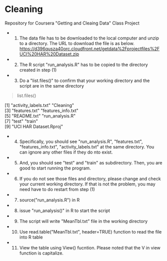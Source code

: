 # Cleaning
Repository for Coursera "Getting and Cleaing Data" Class Project

* 1) The data file has to be downloaded to the local computer and unzip to a directory.  The URL to download the file is as below.
https://d396qusza40orc.cloudfront.net/getdata%2Fprojectfiles%2FUCI%20HAR%20Dataset.zip

* 2) The R script "run_analysis.R" has to be copied to the directory created in step (1)

* 3) Do a "list.files()" to confirm that your working directory and the script are in the same directory

> list.files()

[1] "activity_labels.txt"   "Cleaning"             
[3] "features.txt"          "features_info.txt"    
[5] "README.txt"            "run_analysis.R"       
[7] "test"                  "train"                
[9] "UCI HAR Dataset.Rproj"

* 4) Specifically, you should see "run_analysis.R", "features.txt", "features_info.txt", "activity_labels.txt" at the same directory.  You can ignore any other files if they do nto exist.

* 5) And, you should see "test" and "train" as subdirectory.  Then, you are good to start running the program.

* 6) If you do not see those files and directory, please change and check your current working directory.  If that is not the problem, you may need have to do restart from step (1)

* 7) source("run_analysis.R") in R

* 8) issue "run_analysis()" in R to start the script
* 9) The script will write "MeanTbl.txt" file in the working directory
* 10) Use read.table("MeanTbl.txt", header=TRUE) function to read the file into R table
* 11) View the table using View() fucntion.  Please noted that the V in view function is capitalize.
